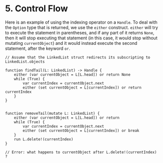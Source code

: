 # 5. Control Flow

Here is an example of using the indexing operator on a `Handle`. To deal with the `Option` type that is returned, we use the `either` construct. `either` will try to execute the statement in parentheses, and if any part of it returns `None`, then it will stop executing that statement (in this case, it would stop without mutating `currentObject`) and it would instead execute the second statement, after the keyword `or`.

```serene
// Assume that the LinkedList struct redirects its subscripting to LinkedList.objects

function findTail(L: LinkedList) -> Handle {
    either (var currentObject = L[L.head]) or return None
    while (True) {
        var currentIndex = currentObject.next
        either (set currentObject = L[currentIndex]) or return currentIndex
    }
}


function removeTail(mutate L: LinkedList) {
    either (var currentObject = L[L.head]) or return
    while (True) {
        var currentIndex = currentObject.next
        either (set currentObject = L[currentIndex]) or break
    }
    run L.delete!(currentIndex)
}

// Error: what happens to currentObject after L.delete!(currentIndex) ?
```

